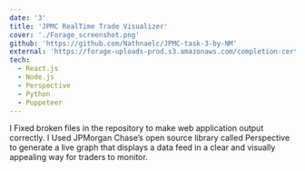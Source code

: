 ```yaml
---
date: '3'
title: 'JPMC RealTime Trade Visualizer'
cover: './Forage_screenshot.png'
github: 'https://github.com/Nathnaelc/JPMC-task-3-by-NM'
external: 'https://forage-uploads-prod.s3.amazonaws.com/completion-certificates/J.P.%20Morgan/R5iK7HMxJGBgaSbvk_J.P.%20Morgan_wSmT7jZCaZTHxRSYA_1669348687658_completion_certificate.pdf'
tech:
  - React.js
  - Node.js
  - Perspective
  - Python
  - Puppeteer
---
```


I Fixed broken files in the repository to make web application output correctly.
I Used JPMorgan Chase’s open source library called Perspective to generate a live graph that displays a data feed in a clear and visually appealing way for traders to monitor.

